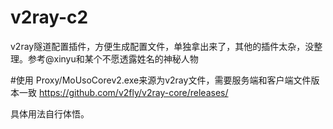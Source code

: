 # v2ray-c2
v2ray隧道配置插件，方便生成配置文件，单独拿出来了，其他的插件太杂，没整理。参考@xinyu和某个不愿透露姓名的神秘人物



#使用
Proxy/MoUsoCorev2.exe来源为v2ray文件，需要服务端和客户端文件版本一致
https://github.com/v2fly/v2ray-core/releases/

具体用法自行体悟。
